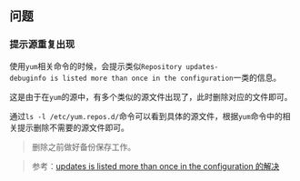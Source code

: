 ## 问题

### 提示源重复出现

使用`yum`相关命令的时候，会提示类似`Repository updates-debuginfo is listed more than once in the configuration`一类的信息。

这是由于在`yum`的源中，有多个类似的源文件出现了，此时删除对应的文件即可。

通过`ls -l /etc/yum.repos.d/`命令可以看到具体的源文件，根据`yum`命令中的相关提示删除不需要的源文件即可。

> 删除之前做好备份保存工作。

> 参考：[updates is listed more than once in the configuration 的解决](http://blog.csdn.net/pknming/article/details/52574321)

